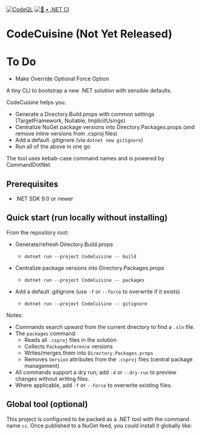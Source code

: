 [![CodeQL](https://github.com/stasnowak/CodeCuisine/actions/workflows/codeql.yml/badge.svg)](https://github.com/stasnowak/CodeCuisine/actions/workflows/codeql.yml)
[![🚀 • .NET CI](https://github.com/stasnowak/CodeCuisine/actions/workflows/build.yml/badge.svg)](https://github.com/stasnowak/CodeCuisine/actions/workflows/build.yml)
 
 # CodeCuisine (Not Yet Released)

# To Do
- Make Override Optional Force Option

A tiny CLI to bootstrap a new .NET solution with sensible defaults.

CodeCuisine helps you:
- Generate a Directory.Build.props with common settings (TargetFramework, Nullable, ImplicitUsings)
- Centralize NuGet package versions into Directory.Packages.props (and remove inline versions from .csproj files)
- Add a default .gitignore (via `dotnet new gitignore`)
- Run all of the above in one go

The tool uses kebab-case command names and is powered by CommandDotNet.

## Prerequisites

- .NET SDK 9.0 or newer

## Quick start (run locally without installing)

From the repository root:

- Generate/refresh Directory.Build.props
  - `dotnet run --project CodeCuisine -- build`

- Centralize package versions into Directory.Packages.props
  - `dotnet run --project CodeCuisine -- packages`

- Add a default .gitignore (use `-f` or `--force` to overwrite if it exists)
  - `dotnet run --project CodeCuisine -- gitignore`

Notes:
- Commands search upward from the current directory to find a `.sln` file.
- The `packages` command:
  - Reads all `.csproj` files in the solution
  - Collects `PackageReference` versions
  - Writes/merges them into `Directory.Packages.props`
  - Removes `Version` attributes from the `.csproj` files (central package management)
- All commands support a dry run; add `-d` or `--dry-run` to preview changes without writing files.
- Where applicable, add `-f` or `--force` to overwrite existing files.

## Global tool (optional)

This project is configured to be packed as a .NET tool with the command name `cc`.
Once published to a NuGet feed, you could install it globally like:
